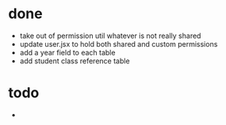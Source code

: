 # done
* take out of permission util whatever is not really shared
* update user.jsx to hold both shared and custom permissions
* add a year field to each table
* add student class reference table

# todo
* 